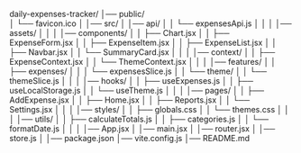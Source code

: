 daily-expenses-tracker/
│── public/                         
│   └── favicon.ico
│
│── src/
│   │── api/
│   │   └── expensesApi.js
│   │
│   │── assets/
│   │
│   │── components/
│   │   ├── Chart.jsx
│   │   ├── ExpenseForm.jsx
│   │   ├── ExpenseItem.jsx
│   │   ├── ExpenseList.jsx
│   │   ├── Navbar.jsx
│   │   └── SummaryCard.jsx
│   │
│   │── context/
│   │   ├── ExpenseContext.jsx
│   │   └── ThemeContext.jsx
│   │
│   │── features/
│   │   ├── expenses/
│   │   │   └── expensesSlice.js
│   │   └── theme/
│   │       └── themeSlice.js
│   │
│   │── hooks/
│   │   ├── useExpenses.js
│   │   ├── useLocalStorage.js
│   │   └── useTheme.js
│   │
│   │── pages/
│   │   ├── AddExpense.jsx
│   │   ├── Home.jsx
│   │   ├── Reports.jsx
│   │   └── Settings.jsx
│   │
│   │── styles/
│   │   ├── globals.css
│   │   └── themes.css
│   │
│   │── utils/
│   │   ├── calculateTotals.js
│   │   ├── categories.js
│   │   └── formatDate.js
│   │
│   │── App.jsx
│   │── main.jsx
│   │── router.jsx
│   │── store.js
│
│── package.json
│── vite.config.js
│── README.md
